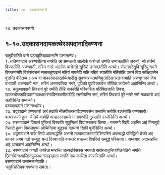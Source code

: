 ```yaml
---
title: २४. उदकासनवग्गो

---
```

२४. उदकासनवग्गो  


## १-१०.उदकासनदायकत्थेरअपदानादिवण्णना

चतुवीसतिमे वग्गे पठमदुतियापदानानि उत्तानानेव।  
९. ततियापदाने अरुणवतिया नगरेति आ समन्ततो आलोकं करोन्तो उणति उग्गच्छतीति अरुणो, सो तस्मिं विज्‍जतीति अरुणवती, तस्मिं नगरे आलोकं करोन्तो सूरियो उग्गच्छतीति अत्थो। सेसनगरेसुपि सूरियुग्गमने विज्‍जमानेपि विसेसवचनं सब्बचतुप्पदानं महियं सयनेपि सति महियं सयतीति महिंसोति वचनं विय रूळ्हिवसेन वुत्तन्ति वेदितब्बं। अथ वा पाकारपासादहम्मियादीसु सुवण्णरजतमणिमुत्तादिसत्तरतनपभाहि अरुणुग्गमनं विय पभावती अरुणवती नाम, तस्मिं अरुणवतिया नगरे, पूपिको पूपविक्‍कयेन जीविकं कप्पेन्तो अहोसिन्ति अत्थो।  
१४. चतुत्थापदाने तिवरायं पुरे रम्मेति तीहि पाकारेहि परिवारिता परिक्खित्ताति तिवरा, खज्‍जभोज्‍जादिउपभोगवत्थाभरणादिनच्‍चगीतादीहि रमणीयन्ति रम्मं, तस्मिं तिवरायं पुरे नगरे रम्मे नळकारो अहं अहोसिन्ति सम्बन्धो।  
पञ्‍चमापदानं उत्तानत्थमेव।  
२३. छट्ठापदाने वण्णकारो अहं तदाति नीलपीतरत्तादिवण्णवसेन वत्थानि करोति रञ्‍जेतीति वण्णकारो। वत्थरजको हुत्वा चेतिये वत्थेहि अच्छादनसमये नानावण्णेहि दुस्सानि रञ्‍जेसिन्ति अत्थो।  
२७. सत्तमापदाने पियालं पुप्फितं दिस्वाति सुपुप्फितं पियालरुक्खं दिस्वा। गतमग्गे खिपिं अहन्ति अहं मिगलुद्दो नेसादो हुत्वा पियालपुप्फं ओचिनित्वा बुद्धस्स गतमग्गे खिपिं पूजेसिन्ति अत्थो।  
३०. अट्ठमापदाने सके सिप्पे अपत्थद्धोति अत्तनो तक्‍कब्याकरणादिसिप्पस्मिं अपत्थद्धो पतिट्ठितो छेको अहं काननं अगमं गतो सम्बुद्धं यन्तं दिस्वानाति वनन्तरे गच्छन्तं विपस्सिं सम्बुद्धं पस्सित्वा। अम्बयागं अदासहन्ति अहं अम्बदानं अदासिन्ति अत्थो।  
३३. नवमापदाने जगती कारिता मय्हन्ति अत्थदस्सिस्स भगवतो सरीरधातुनिधापितचेतिये जगति छिन्‍नभिन्‍नआलिन्दपुप्फाधानसङ्खाता जगति मया कारिता कारापिताति अत्थो।  
दसमापदानं उत्तानत्थमेवाति।  
चतुवीसतिमवग्गवण्णना समत्ता।  